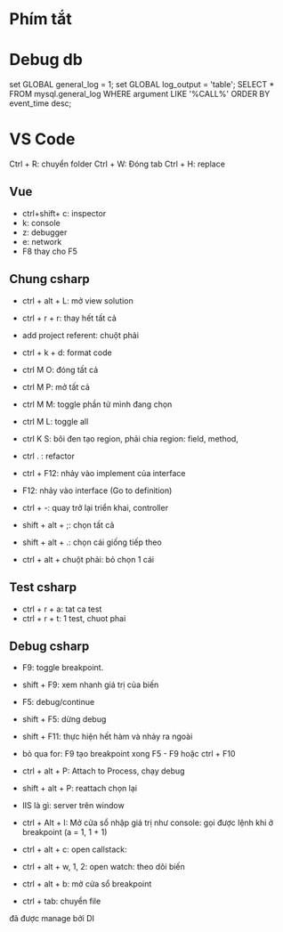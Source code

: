 # Phím tắt

# Debug db

set GLOBAL general_log = 1;
set GLOBAL log_output = 'table';
SELECT \* FROM mysql.general_log WHERE argument LIKE '%CALL%' ORDER BY event_time desc;

# VS Code

Ctrl + R: chuyển folder
Ctrl + W: Đóng tab
Ctrl + H: replace

## Vue

- ctrl+shift+ c: inspector
- k: console
- z: debugger
- e: network
- F8 thay cho F5

## Chung csharp

- ctrl + alt + L: mở view solution

- ctrl + r + r: thay hết tất cả
- add project referent: chuột phải
- ctrl + k + d: format code

- ctrl M O: đóng tất cả
- ctrl M P: mở tất cả
- ctrl M M: toggle phần tử mình đang chọn
- ctrl M L: toggle all

- ctrl K S: bôi đen tạo region, phải chia region: field, method,
- ctrl . : refactor

- ctrl + F12: nhảy vào implement của interface
- F12: nhảy vào interface (Go to definition)
- ctrl + -: quay trở lại triển khai, controller

- shift + alt + ;: chọn tất cả
- shift + alt + .: chọn cái giống tiếp theo
- ctrl + alt + chuột phải: bỏ chọn 1 cái

## Test csharp

- ctrl + r + a: tat ca test
- ctrl + r + t: 1 test, chuot phai

## Debug csharp

- F9: toggle breakpoint.
- shift + F9: xem nhanh giá trị của biến

- F5: debug/continue
- shift + F5: dừng debug

- shift + F11: thực hiện hết hàm và nhảy ra ngoài

- bỏ qua for: F9 tạo breakpoint xong F5 - F9 hoặc ctrl + F10

- ctrl + alt + P: Attach to Process, chạy debug
- shift + alt + P: reattach chọn lại
- IIS là gì: server trên window

- ctrl + Alt + I: Mở cửa sổ nhập giá trị như console: gọi được lệnh khi ở breakpoint (a = 1, 1 + 1)
- ctrl + alt + c: open callstack:
- ctrl + alt + w, 1, 2: open watch: theo dõi biến
- ctrl + alt + b: mở cửa sổ breakpoint

- ctrl + tab: chuyển file

đã được manage bởi DI
